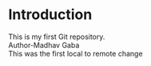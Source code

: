 # Introduction
This is my first Git repository.
<br>
Author-Madhav Gaba
<br>
This was the first local to remote change